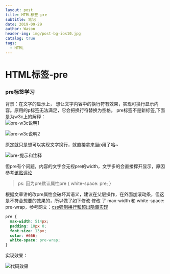 ```yaml
---
layout: post
title: HTML标签-pre
subtitle: 笔记
date: 2019-09-29
author: Wason
header-img: img/post-bg-ios10.jpg
catalog: true
tags:
  - HTML
---
```


# HTML标签-pre #
### pre标签学习
背景：在文字的显示上， 想让文字内容中的换行符有效果，实现可换行显示内容。原用的p标签无法满足，它会把换行符替换为空格。
pre标签不是新标签,下面是为w3c上的解释：  
![pre-w3c说明1](https://upload-images.jianshu.io/upload_images/22803540-f91938e8e845b610.png?imageMogr2/auto-orient/strip%7CimageView2/2/w/1240)

![pre-w3c说明2](https://upload-images.jianshu.io/upload_images/22803540-bafd7a392363eb69.png?imageMogr2/auto-orient/strip%7CimageView2/2/w/1240)

原定就只是想可以实现文字换行，就直接拿来当p用了哈~

![pre-提示和注释](https://upload-images.jianshu.io/upload_images/22803540-075b8ca597543f48.png?imageMogr2/auto-orient/strip%7CimageView2/2/w/1240)

但pre有个问题，内容的文字会无视pre的width，文字多的会直接撑开显示，原因参考[该贴评论][1]
>ps: 因为pre默认属性pre { white-space: pre; }

根据文章讲的改pre属性会破坏其语义，建议在父层操作，在外面加滚动条，但这是不符合想要的效果的，所以做了如下修改
修改 了 max-width 和 white-space: pre-wrap，参考网文：[css强制换行和超出隐藏实现][2]
```css
pre {
  max-width: 514px;
  padding: 10px 0;
  font-size: 13px;
  color: #666;
  white-space: pre-wrap;
}
```
实现效果：

![代码效果](https://upload-images.jianshu.io/upload_images/22803540-b4f53d4f48bdb0e8.png?imageMogr2/auto-orient/strip%7CimageView2/2/w/1240)


[1]: https://segmentfault.com/q/1010000000271095
[2]: https://www.cnblogs.com/nianshi/p/3613381.html

